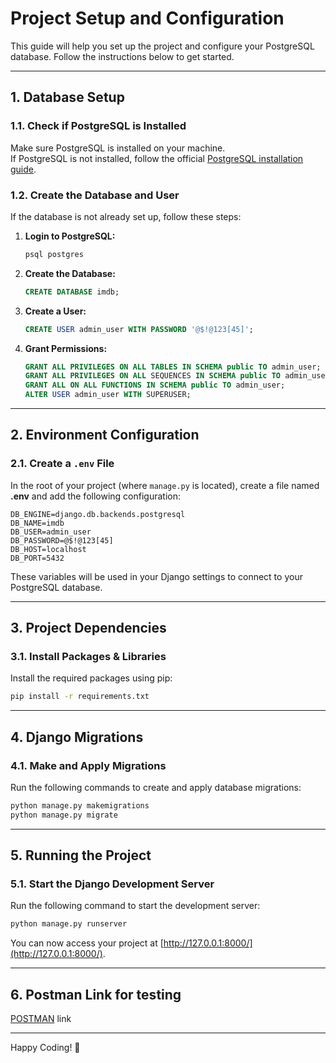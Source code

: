 # Project Setup and Configuration

This guide will help you set up the project and configure your PostgreSQL database. Follow the instructions below to get started.

---

## 1. Database Setup

### 1.1. Check if PostgreSQL is Installed
Make sure PostgreSQL is installed on your machine.  
If PostgreSQL is not installed, follow the official [PostgreSQL installation guide](https://www.postgresql.org/download/).

### 1.2. Create the Database and User

If the database is not already set up, follow these steps:

1. **Login to PostgreSQL:**

   ```bash
   psql postgres
   ```

2. **Create the Database:**

   ```sql
   CREATE DATABASE imdb;
   ```

3. **Create a User:**

   ```sql
   CREATE USER admin_user WITH PASSWORD '@$!@123[45]';
   ```

4. **Grant Permissions:**

   ```sql
   GRANT ALL PRIVILEGES ON ALL TABLES IN SCHEMA public TO admin_user;
   GRANT ALL PRIVILEGES ON ALL SEQUENCES IN SCHEMA public TO admin_user;
   GRANT ALL ON ALL FUNCTIONS IN SCHEMA public TO admin_user;
   ALTER USER admin_user WITH SUPERUSER;
   ```

---

## 2. Environment Configuration

### 2.1. Create a `.env` File

In the root of your project (where `manage.py` is located), create a file named **.env** and add the following configuration:

```env
DB_ENGINE=django.db.backends.postgresql
DB_NAME=imdb
DB_USER=admin_user
DB_PASSWORD=@$!@123[45]
DB_HOST=localhost
DB_PORT=5432
```

These variables will be used in your Django settings to connect to your PostgreSQL database.

---

## 3. Project Dependencies

### 3.1. Install Packages & Libraries

Install the required packages using pip:

```bash
pip install -r requirements.txt
```

---

## 4. Django Migrations

### 4.1. Make and Apply Migrations

Run the following commands to create and apply database migrations:

```bash
python manage.py makemigrations
python manage.py migrate
```

---

## 5. Running the Project

### 5.1. Start the Django Development Server

Run the following command to start the development server:

```bash
python manage.py runserver
```

You can now access your project at [http://127.0.0.1:8000/](http://127.0.0.1:8000/).

---

## 6. Postman Link for testing

  [POSTMAN](https://imdb-project.postman.co/workspace/New-Team-Workspace~ac1aae75-a97b-40db-8edb-51b52750fd42/collection/12167432-20ba75b0-7bc9-479e-a5bf-d0fba5491e5c?action=share&creator=12167432) link

---

Happy Coding! 🚀